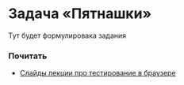 # Задача «Пятнашки»

Тут будет формулировака задания

### Почитать
  * [Слайды лекции про тестирование в браузере](https://urfu-2016.github.io/testing-slides/07-integration/#/)
